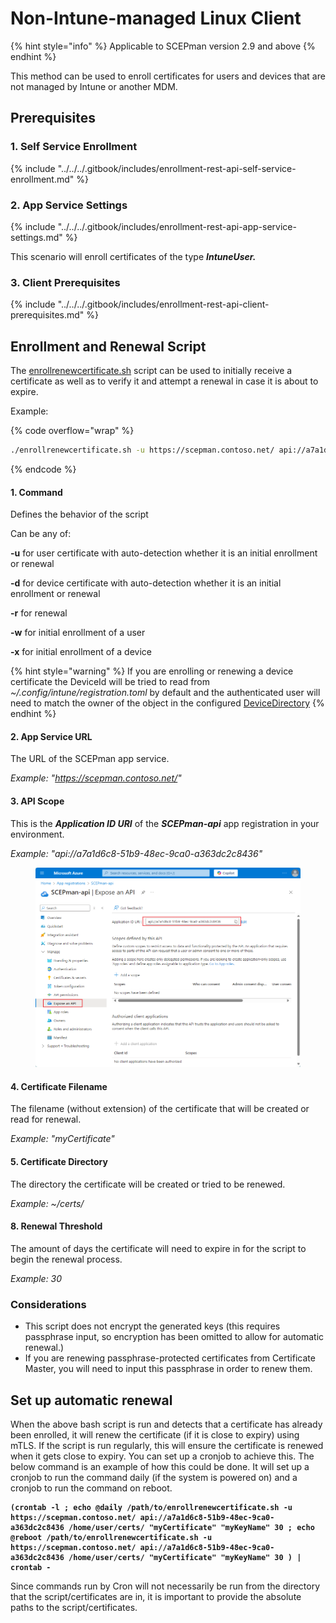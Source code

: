 # Non-Intune-managed Linux Client

{% hint style="info" %}
Applicable to SCEPman version 2.9 and above
{% endhint %}

This method can be used to enroll certificates for users and devices that are not managed by Intune or another MDM.

## Prerequisites

### 1. Self Service Enrollment

{% include "../../../.gitbook/includes/enrollment-rest-api-self-service-enrollment.md" %}



### 2. App Service Settings

{% include "../../../.gitbook/includes/enrollment-rest-api-app-service-settings.md" %}

This scenario will enroll certificates of the type _**IntuneUser.**_

### **3. Client Prerequisites**

{% include "../../../.gitbook/includes/enrollment-rest-api-client-prerequisites.md" %}



## Enrollment and Renewal Script

The [enrollrenewcertificate.sh](https://github.com/scepman/csr-request/blob/main/enroll-certificate/enrollrenewcertificate.sh) script can be used to initially receive a certificate as well as to verify it and attempt a renewal in case it is about to expire.

Example:

{% code overflow="wrap" %}
```bash
./enrollrenewcertificate.sh -u https://scepman.contoso.net/ api://a7a1d6c8-51b9-48ec-9ca0-a363dc2c8436 ~/certs/ "myCertificate" "myKeyName" 30
```
{% endcode %}

#### 1. Command

Defines the behavior of the script

Can be any of:

**-u** for user certificate with auto-detection whether it is an initial enrollment or renewal

**-d** for device certificate with auto-detection whether it is an initial enrollment or renewal

**-r** for renewal

**-w** for initial enrollment of a user

**-x** for initial enrollment of a device

{% hint style="warning" %}
If you are enrolling or renewing a device certificate the DeviceId will be tried to read from _\~/.config/intune/registration.toml_ by default and the authenticated user will need to match the owner of the object in the configured [DeviceDirectory](https://docs.scepman.com/advanced-configuration/application-settings/intune-validation#appconfig-intunevalidation-devicedirectory)
{% endhint %}



#### 2. App Service URL

The URL of the SCEPman app service.

_Example: "https://scepman.contoso.net/"_

#### 3. API Scope

This is the _**Application ID URI**_ of the _**SCEPman-api**_ app registration in your environment.

_Example: "api://a7a1d6c8-51b9-48ec-9ca0-a363dc2c8436"_

<figure><img src="../../../.gitbook/assets/image (6).png" alt=""><figcaption></figcaption></figure>

#### 4. Certificate Filename

The filename (without extension) of the certificate that will be created or read for renewal.

_Example: "myCertificate"_

#### 5. Certificate Directory

The directory the certificate will be created or tried to be renewed.

_Example: \~/certs/_

#### 8. Renewal Threshold

The amount of days the certificate will need to expire in for the script to begin the renewal process.

_Example: 30_



### Considerations

* This script does not encrypt the generated keys (this requires passphrase input, so encryption has been omitted to allow for automatic renewal.)
* If you are renewing passphrase-protected certificates from Certificate Master, you will need to input this passphrase in order to renew them.

## Set up automatic renewal

When the above bash script is run and detects that a certificate has already been enrolled, it will renew the certificate (if it is close to expiry) using mTLS. If the script is run regularly, this will ensure the certificate is renewed when it gets close to expiry. You can set up a cronjob to achieve this. The below command is an example of how this could be done. It will set up a cronjob to run the command daily (if the system is powered on) and a cronjob to run the command on reboot.

<pre data-overflow="wrap"><code><strong>(crontab -l ; echo @daily /path/to/enrollrenewcertificate.sh -u https://scepman.contoso.net/ api://a7a1d6c8-51b9-48ec-9ca0-a363dc2c8436 /home/user/certs/ "myCertificate" "myKeyName" 30 ; echo @reboot /path/to/enrollrenewcertificate.sh -u https://scepman.contoso.net/ api://a7a1d6c8-51b9-48ec-9ca0-a363dc2c8436 /home/user/certs/ "myCertificate" "myKeyName" 30 ) | crontab -
</strong></code></pre>

Since commands run by Cron will not necessarily be run from the directory that the script/certificates are in, it is important to provide the absolute paths to the script/certificates.&#x20;
